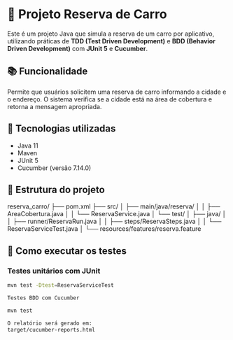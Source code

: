 # 🚗 Projeto Reserva de Carro

Este é um projeto Java que simula a reserva de um carro por aplicativo, utilizando práticas de **TDD (Test Driven Development)** e **BDD (Behavior Driven Development)** com **JUnit 5** e **Cucumber**.

## 📚 Funcionalidade

Permite que usuários solicitem uma reserva de carro informando a cidade e o endereço. O sistema verifica se a cidade está na área de cobertura e retorna a mensagem apropriada.

## 🧪 Tecnologias utilizadas

- Java 11
- Maven
- JUnit 5
- Cucumber (versão 7.14.0)

## 📁 Estrutura do projeto

reserva_carro/
├── pom.xml
├── src/
│ ├── main/java/reserva/
│ │ ├── AreaCobertura.java
│ │ └── ReservaService.java
│ └── test/
│ ├── java/
│ │ ├── runner/ReservaRun.java
│ │ ├── steps/ReservaSteps.java
│ │ └── ReservaServiceTest.java
│ └── resources/features/reserva.feature


## 🚀 Como executar os testes

### Testes unitários com JUnit

```bash
mvn test -Dtest=ReservaServiceTest

Testes BDD com Cucumber

mvn test

O relatório será gerado em:
target/cucumber-reports.html

